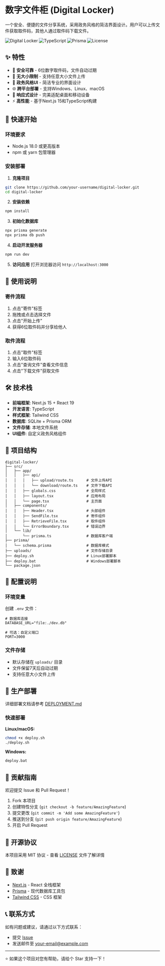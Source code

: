 # 数字文件柜 (Digital Locker)

一个安全、便捷的文件分享系统，采用政务风格的简洁界面设计。用户可以上传文件获取取件码，其他人通过取件码下载文件。

![Digital Locker](https://img.shields.io/badge/Next.js-15.3.5-black?style=flat-square&logo=next.js)
![TypeScript](https://img.shields.io/badge/TypeScript-5.0-blue?style=flat-square&logo=typescript)
![Prisma](https://img.shields.io/badge/Prisma-6.11.1-2D3748?style=flat-square&logo=prisma)
![License](https://img.shields.io/badge/License-MIT-green?style=flat-square)

## ✨ 特性

- 🔐 **安全可靠** - 6位数字取件码，文件自动过期
- 📁 **无大小限制** - 支持任意大小文件上传
- 🎨 **政务风格UI** - 简洁专业的界面设计
- 🌐 **跨平台部署** - 支持Windows、Linux、macOS
- 📱 **响应式设计** - 完美适配桌面和移动设备
- ⚡ **高性能** - 基于Next.js 15和TypeScript构建

## 🚀 快速开始

### 环境要求

- Node.js 18.0 或更高版本
- npm 或 yarn 包管理器

### 安装部署

1. **克隆项目**
```bash
git clone https://github.com/your-username/digital-locker.git
cd digital-locker
```

2. **安装依赖**
```bash
npm install
```

3. **初始化数据库**
```bash
npx prisma generate
npx prisma db push
```

4. **启动开发服务器**
```bash
npm run dev
```

5. **访问应用**
打开浏览器访问 `http://localhost:3000`

## 📖 使用说明

### 寄件流程
1. 点击"寄件"标签
2. 拖拽或点击选择文件
3. 点击"开始上传"
4. 获得6位取件码并分享给他人

### 取件流程
1. 点击"取件"标签
2. 输入6位取件码
3. 点击"查询文件"查看文件信息
4. 点击"下载文件"获取文件

## 🛠️ 技术栈

- **前端框架**: Next.js 15 + React 19
- **开发语言**: TypeScript
- **样式框架**: Tailwind CSS
- **数据库**: SQLite + Prisma ORM
- **文件存储**: 本地文件系统
- **UI组件**: 自定义政务风格组件

## 📁 项目结构

```
digital-locker/
├── src/
│   ├── app/
│   │   ├── api/
│   │   │   ├── upload/route.ts      # 文件上传API
│   │   │   └── download/route.ts    # 文件下载API
│   │   ├── globals.css              # 全局样式
│   │   ├── layout.tsx               # 应用布局
│   │   └── page.tsx                 # 主页面
│   ├── components/
│   │   ├── Header.tsx               # 头部组件
│   │   ├── SendFile.tsx             # 寄件组件
│   │   ├── RetrieveFile.tsx         # 取件组件
│   │   └── ErrorBoundary.tsx        # 错误边界
│   └── lib/
│       └── prisma.ts                # 数据库客户端
├── prisma/
│   └── schema.prisma                # 数据库模式
├── uploads/                         # 文件存储目录
├── deploy.sh                        # Linux部署脚本
├── deploy.bat                       # Windows部署脚本
└── package.json
```

## 🔧 配置说明

### 环境变量

创建 `.env` 文件：

```env
# 数据库连接
DATABASE_URL="file:./dev.db"

# 可选：自定义端口
PORT=3000
```

### 文件存储

- 默认存储在 `uploads/` 目录
- 文件保留7天后自动过期
- 支持任意大小文件上传

## 🚀 生产部署

详细部署文档请参考 [DEPLOYMENT.md](./DEPLOYMENT.md)

### 快速部署

**Linux/macOS:**
```bash
chmod +x deploy.sh
./deploy.sh
```

**Windows:**
```cmd
deploy.bat
```

## 🤝 贡献指南

欢迎提交 Issue 和 Pull Request！

1. Fork 本项目
2. 创建特性分支 (`git checkout -b feature/AmazingFeature`)
3. 提交更改 (`git commit -m 'Add some AmazingFeature'`)
4. 推送到分支 (`git push origin feature/AmazingFeature`)
5. 开启 Pull Request

## 📄 开源协议

本项目采用 MIT 协议 - 查看 [LICENSE](LICENSE) 文件了解详情

## 🙏 致谢

- [Next.js](https://nextjs.org/) - React 全栈框架
- [Prisma](https://prisma.io/) - 现代数据库工具包
- [Tailwind CSS](https://tailwindcss.com/) - CSS 框架

## 📞 联系方式

如有问题或建议，请通过以下方式联系：

- 提交 [Issue](https://github.com/your-username/digital-locker/issues)
- 发送邮件至 your-email@example.com

---

⭐ 如果这个项目对您有帮助，请给个 Star 支持一下！
